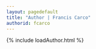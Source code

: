```yaml
---
layout: pagedefault
title: "Author | Francis Carco"
authorid: fcarco
---
```

{% include loadAuthor.html %}
